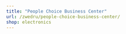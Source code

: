 ```yaml
---
title: "People Choice Business Center"
url: /zwedru/people-choice-business-center/
shop: electronics
---
```


